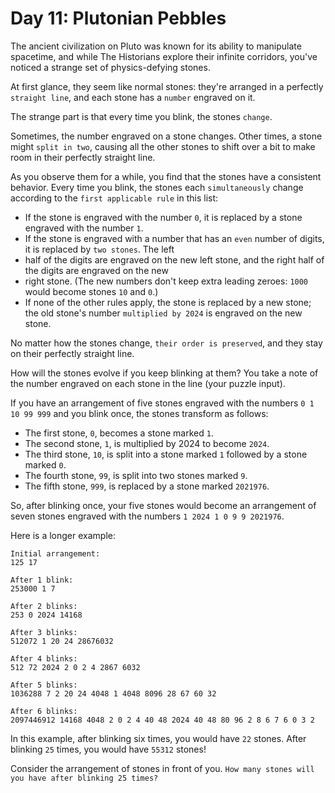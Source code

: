 # Day 11: Plutonian Pebbles

The ancient civilization on Pluto was known for its ability to manipulate spacetime, and while The Historians explore
their infinite corridors, you've noticed a strange set of physics-defying stones.

At first glance, they seem like normal stones: they're arranged in a perfectly `straight line`, and each stone has a
`number` engraved on it.

The strange part is that every time you blink, the stones `change`.

Sometimes, the number engraved on a stone changes. Other times, a stone might `split in two`, causing all the other
stones to shift over a bit to make room in their perfectly straight line.

As you observe them for a while, you find that the stones have a consistent behavior. Every time you blink, the stones
each `simultaneously` change according to the `first applicable rule` in this list:

- If the stone is engraved with the number `0`, it is replaced by a stone engraved with the number `1`.
- If the stone is engraved with a number that has an `even` number of digits, it is replaced by `two stones`. The left
- half of the digits are engraved on the new left stone, and the right half of the digits are engraved on the new
- right stone. (The new numbers don't keep extra leading zeroes: `1000` would become stones `10` and `0`.)
- If none of the other rules apply, the stone is replaced by a new stone; the old stone's number `multiplied by
  2024` is engraved on the new stone.

No matter how the stones change, `their order is preserved`, and they stay on their perfectly straight line.

How will the stones evolve if you keep blinking at them? You take a note of the number engraved on each stone in the
line (your puzzle input).

If you have an arrangement of five stones engraved with the numbers `0 1 10 99 999` and you blink once, the stones
transform as follows:

- The first stone, `0`, becomes a stone marked `1`.
- The second stone, `1`, is multiplied by 2024 to become `2024`.
- The third stone, `10`, is split into a stone marked `1` followed by a stone marked `0`.
- The fourth stone, `99`, is split into two stones marked `9`.
- The fifth stone, `999`, is replaced by a stone marked `2021976`.

So, after blinking once, your five stones would become an arrangement of seven stones engraved with the numbers `1 2024 1
0 9 9 2021976`.

Here is a longer example:

```text
Initial arrangement:
125 17

After 1 blink:
253000 1 7

After 2 blinks:
253 0 2024 14168

After 3 blinks:
512072 1 20 24 28676032

After 4 blinks:
512 72 2024 2 0 2 4 2867 6032

After 5 blinks:
1036288 7 2 20 24 4048 1 4048 8096 28 67 60 32

After 6 blinks:
2097446912 14168 4048 2 0 2 4 40 48 2024 40 48 80 96 2 8 6 7 6 0 3 2
```

In this example, after blinking six times, you would have `22` stones. After blinking `25` times, you would have `55312`
stones!

Consider the arrangement of stones in front of you. `How many stones will you have after blinking 25 times?`
